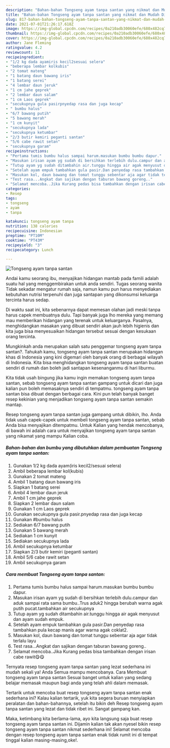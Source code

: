 ```yaml
---
description: "Bahan-bahan Tongseng ayam tanpa santan yang nikmat dan Mudah Dibuat"
title: "Bahan-bahan Tongseng ayam tanpa santan yang nikmat dan Mudah Dibuat"
slug: 817-bahan-bahan-tongseng-ayam-tanpa-santan-yang-nikmat-dan-mudah-dibuat
date: 2021-07-01T21:26:17.618Z
image: https://img-global.cpcdn.com/recipes/0a210adb30060efe/680x482cq70/tongseng-ayam-tanpa-santan-foto-resep-utama.jpg
thumbnail: https://img-global.cpcdn.com/recipes/0a210adb30060efe/680x482cq70/tongseng-ayam-tanpa-santan-foto-resep-utama.jpg
cover: https://img-global.cpcdn.com/recipes/0a210adb30060efe/680x482cq70/tongseng-ayam-tanpa-santan-foto-resep-utama.jpg
author: Jane Fleming
ratingvalue: 4.2
reviewcount: 11
recipeingredient:
- "1/2 kg dada ayamiris kecil2sesuai selera"
- "beberapa lembar kolkubis"
- "2 tomat mateng"
- "1 batang daun bawang iris"
- "1 batang serei"
- "4 lembar daun jeruk"
- "1 cm jahe geprek"
- "2 lembar daun salam"
- "1 cm Laos geprek"
- "secukupnya gula pasirpnyedap rasa dan juga kecap"
- " bumbu halus"
- "6/7 bawang putih"
- "5 bawang merah"
- "1 cm kunyit"
- "secukupnya lada"
- "secukupnya ketumbar"
- "2/3 butir kemiri peganti santan"
- "5/6 cabe rawit setan"
- "secukupnya garam"
recipeinstructions:
- "Pertama tumis bumbu halus sampai harum.masukan bumbu bumbu dapur."
- "Masukan irisan ayam yg sudah di bersihkan terlebih dulu.campur dan aduk sampai rata sama bumbu..Trus aduk2 hingga berubah warna agak putih pucat.tambahkan air secukupnya"
- "Tutup ayam yg sudah ditambahin air.tunggu hingga air agak menyusut dan ayam sudah empuk."
- "Setelah ayam empuk tambahkan gula pasir.Dan penyedap rasa tambahkan pula kecap manis agar warna agak coklat2."
- "Masukan kol, daun bawang dan tomat tunggu sebentar aja agar tidak terlalu layu"
- "Test rasa...Angkat dan sajikan dengan taburan bawang goreng.."
- "Selamat mencoba..Jika Kurang pedas bisa tambahkan dengan irisan cabe rawit😋😋"
categories:
- Resep
tags:
- tongseng
- ayam
- tanpa

katakunci: tongseng ayam tanpa 
nutrition: 138 calories
recipecuisine: Indonesian
preptime: "PT10M"
cooktime: "PT43M"
recipeyield: "3"
recipecategory: Lunch

---
```



![Tongseng ayam tanpa santan](https://img-global.cpcdn.com/recipes/0a210adb30060efe/680x482cq70/tongseng-ayam-tanpa-santan-foto-resep-utama.jpg)

Andai kamu seorang ibu, menyajikan hidangan mantab pada famili adalah suatu hal yang menggembirakan untuk anda sendiri. Tugas seorang  wanita Tidak sekadar mengatur rumah saja, namun kamu pun harus menyediakan kebutuhan nutrisi terpenuhi dan juga santapan yang dikonsumsi keluarga tercinta harus sedap.

Di waktu  saat ini, kita sebenarnya dapat memesan olahan jadi meski tanpa harus capek membuatnya dulu. Tapi banyak juga lho mereka yang memang mau memberikan hidangan yang terenak untuk keluarganya. Pasalnya, menghidangkan masakan yang dibuat sendiri akan jauh lebih higienis dan kita juga bisa menyesuaikan hidangan tersebut sesuai dengan kesukaan orang tercinta. 



Mungkinkah anda merupakan salah satu penggemar tongseng ayam tanpa santan?. Tahukah kamu, tongseng ayam tanpa santan merupakan hidangan khas di Indonesia yang kini digemari oleh banyak orang di berbagai wilayah di Indonesia. Kita bisa menghidangkan tongseng ayam tanpa santan buatan sendiri di rumah dan boleh jadi santapan kesenanganmu di hari liburmu.

Kita tidak usah bingung jika kamu ingin memakan tongseng ayam tanpa santan, sebab tongseng ayam tanpa santan gampang untuk dicari dan juga kalian pun boleh memasaknya sendiri di tempatmu. tongseng ayam tanpa santan bisa dibuat dengan berbagai cara. Kini pun telah banyak banget resep kekinian yang menjadikan tongseng ayam tanpa santan semakin mantap.

Resep tongseng ayam tanpa santan juga gampang untuk dibikin, lho. Anda tidak usah capek-capek untuk membeli tongseng ayam tanpa santan, sebab Anda bisa menyajikan ditempatmu. Untuk Kalian yang hendak mencobanya, di bawah ini adalah cara untuk menyajikan tongseng ayam tanpa santan yang nikamat yang mampu Kalian coba.

<!--inarticleads1-->

##### Bahan-bahan dan bumbu yang dibutuhkan dalam pembuatan Tongseng ayam tanpa santan:

1. Gunakan 1/2 kg dada ayam(iris kecil2/sesuai selera)
1. Ambil beberapa lembar kol(kubis)
1. Gunakan 2 tomat mateng
1. Ambil 1 batang daun bawang iris
1. Siapkan 1 batang serei
1. Ambil 4 lembar daun jeruk
1. Ambil 1 cm jahe geprek
1. Siapkan 2 lembar daun salam
1. Gunakan 1 cm Laos geprek
1. Gunakan secukupnya gula pasir.pnyedap rasa dan juga kecap
1. Gunakan  #bumbu halus
1. Sediakan 6/7 bawang putih
1. Gunakan 5 bawang merah
1. Sediakan 1 cm kunyit
1. Sediakan secukupnya lada
1. Ambil secukupnya ketumbar
1. Siapkan 2/3 butir kemiri (peganti santan)
1. Ambil 5/6 cabe rawit setan
1. Ambil secukupnya garam




<!--inarticleads2-->

##### Cara membuat Tongseng ayam tanpa santan:

1. Pertama tumis bumbu halus sampai harum.masukan bumbu bumbu dapur.
1. Masukan irisan ayam yg sudah di bersihkan terlebih dulu.campur dan aduk sampai rata sama bumbu..Trus aduk2 hingga berubah warna agak putih pucat.tambahkan air secukupnya
1. Tutup ayam yg sudah ditambahin air.tunggu hingga air agak menyusut dan ayam sudah empuk.
1. Setelah ayam empuk tambahkan gula pasir.Dan penyedap rasa tambahkan pula kecap manis agar warna agak coklat2.
1. Masukan kol, daun bawang dan tomat tunggu sebentar aja agar tidak terlalu layu
1. Test rasa...Angkat dan sajikan dengan taburan bawang goreng..
1. Selamat mencoba..Jika Kurang pedas bisa tambahkan dengan irisan cabe rawit😋😋




Ternyata resep tongseng ayam tanpa santan yang lezat sederhana ini mudah sekali ya! Anda Semua mampu mencobanya. Cara Membuat tongseng ayam tanpa santan Sesuai banget untuk kalian yang sedang belajar memasak maupun bagi anda yang telah ahli dalam memasak.

Tertarik untuk mencoba buat resep tongseng ayam tanpa santan enak sederhana ini? Kalau kalian tertarik, yuk kita segera buruan menyiapkan peralatan dan bahan-bahannya, setelah itu bikin deh Resep tongseng ayam tanpa santan yang lezat dan tidak ribet ini. Sangat gampang kan. 

Maka, ketimbang kita berlama-lama, ayo kita langsung saja buat resep tongseng ayam tanpa santan ini. Dijamin kalian tak akan nyesel bikin resep tongseng ayam tanpa santan nikmat sederhana ini! Selamat mencoba dengan resep tongseng ayam tanpa santan enak tidak rumit ini di tempat tinggal kalian masing-masing,oke!.

